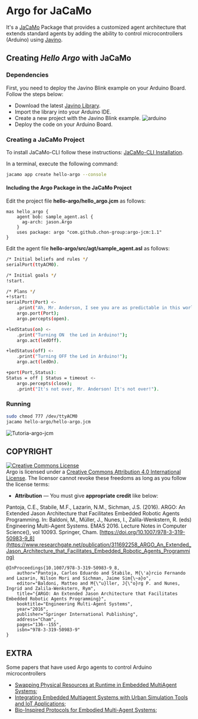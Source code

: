 # Argo for JaCaMo
It's a [JaCaMo](https://github.com/jacamo-lang/jacamo) Package that provides a customized agent architecture that extends standard agents by adding the ability to control microcontrollers (Arduino) using [Javino](https://github.com/chon-group/javino).

## Creating _Hello Argo_ with JaCaMo
###	Dependencies
First, you need to deploy the Javino Blink example on your Arduino Board. Follow the steps below:

+ Download the latest [Javino Library](https://github.com/chon-group/javino2arduino/archive/refs/tags/javino-latest.zip).
+ Import the library into your Arduino IDE.
+ Create a new project with the Javino Blink example.
![arduino](https://github.com/chon-group/argo-jcm/assets/32855001/d5be0497-de49-46ab-8da5-f86c9db4a1da)
+ Deploy the code on your Arduino Board.


### Creating a JaCaMo Project
To install JaCaMo-CLI follow these instructions: [JaCaMo-CLI Installation](https://github.com/chon-group/dpkg-jacamo).

In a terminal, execute the following command:
```sh
jacamo app create hello-argo --console
```

#### Including the Argo Package in the JaCaMo Project
Edit  the project file __hello-argo/hello_argo.jcm__  as follows:

```
mas hello_argo {
    agent bob: sample_agent.asl {
      ag-arch: jason.Argo
    }
    uses package: argo "com.github.chon-group:argo-jcm:1.1"
}
```

Edit the agent file __hello-argo/src/agt/sample_agent.asl__ as follows:
```sh
/* Initial beliefs and rules */
serialPort(ttyACM0).

/* Initial goals */
!start.

/* Plans */
+!start:
serialPort(Port) <- 
	.print("Ah, Mr. Anderson, I see you are as predictable in this world as you are in the other.");
	argo.port(Port);
	argo.percepts(open).

+ledStatus(on) <-
	.print("Turning ON  the Led in Arduino!");
	argo.act(ledOff).

+ledStatus(off) <-
	.print("Turning OFF the Led in Arduino!");
	argo.act(ledOn).

+port(Port,Status):
Status = off | Status = timeout <-
	argo.percepts(close);
	.print("It's not over, Mr. Anderson! It's not over!").
```

### Running
```sh
sudo chmod 777 /dev/ttyACM0
jacamo hello-argo/hello-argo.jcm
```
![Tutoria-argo-jcm](https://github.com/chon-group/argo-jcm/assets/23249901/d6314cba-2669-4317-8379-c35882e375eb)

## COPYRIGHT
<a rel="license" href="http://creativecommons.org/licenses/by/4.0/"><img alt="Creative Commons License" style="border-width:0" src="https://i.creativecommons.org/l/by/4.0/88x31.png" /></a><br />Argo is licensed under a <a rel="license" href="http://creativecommons.org/licenses/by/4.0/">Creative Commons Attribution 4.0 International License</a>. The licensor cannot revoke these freedoms as long as you follow the license terms:

* __Attribution__ — You must give __appropriate credit__ like below:

Pantoja, C.E., Stabile, M.F., Lazarin, N.M., Sichman, J.S. (2016). ARGO: An Extended Jason Architecture that Facilitates Embedded Robotic Agents Programming. In: Baldoni, M., Müller, J., Nunes, I., Zalila-Wenkstern, R. (eds) Engineering Multi-Agent Systems. EMAS 2016. Lecture Notes in Computer Science(), vol 10093. Springer, Cham. [https://doi.org/10.1007/978-3-319-50983-9_8](https://www.researchgate.net/publication/311692258_ARGO_An_Extended_Jason_Architecture_that_Facilitates_Embedded_Robotic_Agents_Programming)

```
@InProceedings{10.1007/978-3-319-50983-9_8,
	author="Pantoja, Carlos Eduardo and Stabile, M{\'a}rcio Fernando and Lazarin, Nilson Mori and Sichman, Jaime Sim{\~a}o",
	editor="Baldoni, Matteo and M{\"u}ller, J{\"o}rg P. and Nunes, Ingrid and Zalila-Wenkstern, Rym",
	title="{ARGO: An Extended Jason Architecture that Facilitates Embedded Robotic Agents Programming}",
	booktitle="Engineering Multi-Agent Systems",
	year="2016",
	publisher="Springer International Publishing",
	address="Cham",
	pages="136--155",
	isbn="978-3-319-50983-9"
}
```	

## EXTRA
Some papers that have used Argo agents to control Arduino microcontrollers 

* [Swapping Physical Resources at Runtime in Embedded MultiAgent Systems](https://doi.org/10.5220/0011750700003393);
* [Integrating Embedded Multiagent Systems with Urban Simulation Tools and IoT Applications](https://doi.org/10.22456/2175-2745.110837);
* [Bio-Inspired Protocols for Embodied Multi-Agent Systems](https://doi.org/10.5220/0010257803120320);